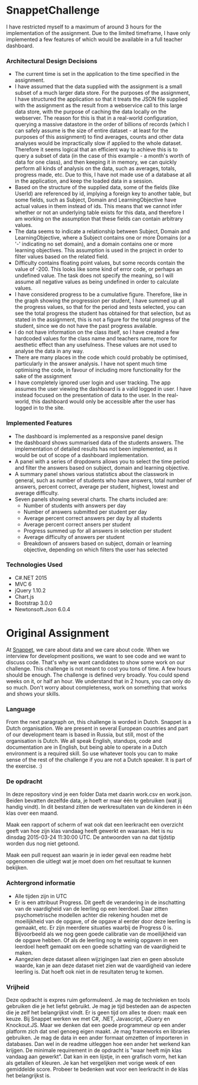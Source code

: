 # SnappetChallenge

I have restricted myself to a maximum of around 3 hours for the implementation of the assignment. Due to the limited timeframe, I have only implemented a few features of which would be available in a full teacher dashboard.
 
### Architectural Design Decisions
- The current time is set in the application to the time specified in the assignment.
- I have assumed that the data supplied with the assignment is a small subset of a much larger data store. For the purposes of the assignment, I have structured the application so that it treats the JSON file supplied with the assignment as the result from a webservice call to this large data store, with the purpose of caching the data locally on the webserver. The reason for this is that in a real-world configuration, querying a massive datastore in the order of billions of records (which I can safely assume is the size of entire dataset - at least for the purposes of this assignment) to find averages, counts and other data analyses would be impractically slow if applied to the whole dataset. Therefore it seems logical that an efficient way to achieve this is to query a subset of data (in the case of this example - a month's worth of data for one class), and then keeping it in memory, we can quickly perform all kinds of analysis on the data, such as averages, totals, progress made, etc. Due to this, I have not made use of a database at all in the application, and keep the loaded data in a session. 
- Based on the structure of the supplied data, some of the fields (like UserId) are referenced by id, implying a foreign key to another table, but some fields, such as Subject, Domain and LearningObjective have actual values in them instead of ids. This means that we cannot infer whether or not an underlying table exists for this data, and therefore I am working on the assumption that these fields can contain arbitrary values.
- The data seems to indicate a relationship between Subject, Domain and LearningObjective, where a Subject contains one or more Domains (or a '-' indicating no set domain), and a domain contains one or more learning objectives. This assumption is used in the project in order to filter values based on the related field.
- Difficulty contains floating point values, but some records contain the value of -200. This looks like some kind of error code, or perhaps an undefined value. The task does not specify the meaning, so I will assume all negative values as being undefined in order to calculate values. 
- I have considered progress to be a cumulative figure. Therefore, like in the graph showing the progression per student, I have summed up all the progress values, so that for the period and tests selected, you can see the total progress the student has obtained for that selection, but as stated in the assignment, this is not a figure for the total progress of the student, since we do not have the past progress available.
- I do not have information on the class itself, so I have created a few hardcoded values for the class name and teachers name, more for aesthetic effect than any usefulness. These values are not used to analyse the data in any way.
- There are many places in the code which could probably be optimised, particularly in the answer analysis. I have not spent much time optimising the code, in favour of including more functionality for the sake of the assignment
- I have completely ignored user login and user tracking. The app assumes the user viewing the dashboard is a valid logged in user. I have instead focused on the presentation of data to the user. In the real-world, this dashboard would only be accessible after the user has logged in to the site.

### Implemented Features
- The dashboard is implemented as a responsive panel design
- the dashboard shows summarised data of the students answers. The implementation of detailed results has not been implemented, as it would be out of scope of a dashboard implementation.
- A panel with a series of dropdowns allows you to select the time period and filter the answers based on subject, domain and learning objective.
- A summary panel shows various statistics about the classwork in general, such as number of students who have answers, total number of answers, percent correct, average per student, highest, lowest and average difficulty.
- Seven panels showing several charts. 
	The charts included are: 
	- Number of students with answers per day
	- Number of answers submitted per student per day
	- Average percent correct answers per day by all students
	- Average percent correct ansers per student
	- Progress summed up for all answers in selection per student
	- Average difficulty of answers per student
	- Breakdown of answers based on subject, domain or learning objective, depending on which filters the user has selected


### Technologies Used
- C#.NET 2015
- MVC 6
- jQuery 1.10.2
- Chart.js
- Bootstrap 3.0.0
- Newtonsoft.Json 6.0.4



# Original Assignment
At [Snappet](http://www.snappet.org), we care about data and we care about code. When we interview for development positions, we want to see code and we want to discuss code. That's why we want candidates to show some work on our challenge. This challenge is not meant to cost you tons of time. A few hours should be enough. The challenge is defined very broadly. You could spend weeks on it, or half an hour. We understand that in 2 hours, you can only do so much. Don't worry about completeness, work on something that works and shows your skills.

### Language
From the next paragraph on, this challenge is worded in Dutch. Snappet is a Dutch organisation. We are present in several European countries and part of our development team is based in Russia, but still, most of the organisation is Dutch. We all speak English, standups, code and documentation are in English, but being able to operate in a Dutch environment is a required skill. So use whatever tools you can to make sense of the rest of the challenge if you are not a Dutch speaker. It is part of the exercise. :)

### De opdracht
In deze repository vind je een folder Data met daarin work.csv en work.json. Beiden bevatten dezelfde data, je hoeft er maar één te gebruiken (wat jij handig vindt). In dit bestand zitten de werkresultaten van de kinderen in één klas over een maand. 

Maak een rapport of scherm of wat ook dat een leerkracht een overzicht geeft van hoe zijn klas vandaag heeft gewerkt en waaraan. Het is nu dinsdag 2015-03-24 11:30:00 UTC. De antwoorden van na dat tijdstip worden dus nog niet getoond.

Maak een pull request aan waarin je in ieder geval een readme hebt opgenomen die uitlegt wat je moet doen om het resultaat te kunnen bekijken.

### Achtergrond informatie
- Alle tijden zijn in UTC
- Er is een attribuut Progress. Dit geeft de verandering in de inschatting van de vaardigheid van de leerling op een leerdoel. Daar zitten psychometrische modellen achter die rekening houden met de moeilijkheid van de opgave, of de opgave al eerder door deze leerling is gemaakt, etc. Er zijn meerdere situaties waarbij de Progress 0 is. Bijvoorbeeld als we nog geen goede calibratie van de moeilijkheid van de opgave hebben. Of als de leerling nog te weinig opgaven in een leerdoel heeft gemaakt om een goede schatting van de vaardigheid te maken.
- Aangezien deze dataset alleen wijzigingen laat zien en geen absolute waarde, kan je aan deze dataset niet zien wat de vaardigheid van iedere leerling is. Dat hoeft ook niet in de resultaten terug te komen.

### Vrijheid
Deze opdracht is expres ruim geformuleerd. Je mag de technieken en tools gebruiken die je het liefst gebruikt. Je mag je tijd besteden aan de aspecten die je zelf het belangrijkst vindt. Er is geen tijd om alles te doen: maak een keuze. Bij Snappet werken we met C#, .NET, Javascript, JQuery en Knockout.JS. Maar we denken dat een goede programmeur op een ander platform zich dat snel genoeg eigen maakt. 
Je mag frameworks en libraries gebruiken. Je mag de data in een ander formaat omzetten of importeren in databases. Dan wel in de readme uitleggen hoe een ander het werkend kan krijgen.
De minimale requirement in de opdracht is "waar heeft mijn klas vandaag aan gewerkt". Dat kan in een lijstje, in een grafisch vorm, het kan als getallen of kleuren. Je kan het vergelijken met vorige week of een gemiddelde score. Probeer te bedenken wat voor een leerkracht in de klas het belangrijkst is.
